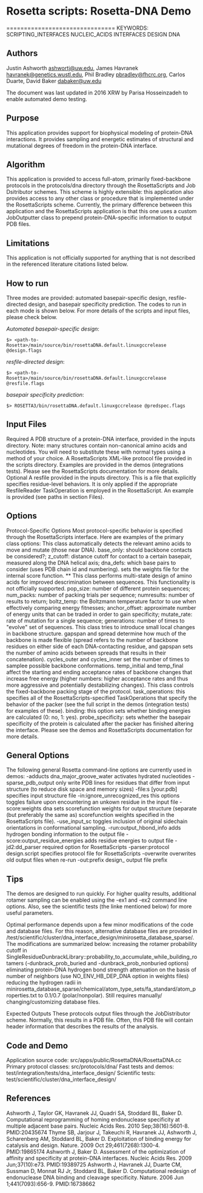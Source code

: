 # Rosetta scripts: Rosetta-DNA Demo
===============================
KEYWORDS: SCRIPTING_INTERFACES NUCLEIC_ACIDS INTERFACES DESIGN DNA

Authors
--------------------------------------------------
Justin Ashworth <ashwortj@uw.edu>, James Havranek <havranek@genetics.wustl.edu>, Phil Bradley <pbradley@fhcrc.org>, Carlos Duarte, David Baker <dabaker@uw.edu>

The document was last updated in 2016 XRW by Parisa Hosseinzadeh to enable automated demo testing. 

Purpose
--------------------------------------------------
This application provides support for biophysical modeling of protein-DNA interactions. It provides sampling and energetic estimates of structural and mutational degrees of freedom in the protein-DNA interface.

Algorithm
--------------------------------------------------
This application is provided to access full-atom, primarily fixed-backbone protocols in the protocols/dna directory through the RosettaScripts and Job Dsitributor schemes. This scheme is highly extensible: this application also provides access to any other class or procedure that is implemented under the RosettaScripts scheme. Currently, the primary difference between this application and the RosettaScripts application is that this one uses a custom JobOutputter class to prepend protein-DNA-specific information to output PDB files.

Limitations
-------------------------------------------------
This application is not officially supported for anything that is not described in the referenced literature citations listed below.


How to run
-------------------------------------------------
Three modes are provided: automated basepair-specific design, resfile-directed design, and basepair specificity prediction. The codes to run in each mode is shown below. For more details of the scripts and input files, please check below.


*Automated basepair-specific design*: 

```
$> <path-to-Rosetta>/main/source/bin/rosettaDNA.default.linuxgccrelease @design.flags 
```
*resfile-directed design*:

```
$> <path-to-Rosetta>/main/source/bin/rosettaDNA.default.linuxgccrelease @resfile.flags 
```

*basepair specificity prediction*:

```
$> ROSETTA3/bin/rosettaDNA.default.linuxgccrelease @predspec.flags 
```


Input Files
-----------
Required
A PDB structure of a protein-DNA interface, provided in the inputs directory. Note: many structures contain non-canonical amino acids and nucleotides. You will need to substitute these with normal types using a method of your choice.
A RosettaScripts XML-like protocol file provided in the scripts directory. Examples are provided in the demos (integrations tests). Please see the RosettaScripts documentation for more details.
Optional
A resfile provided in the inputs directory. This is a file that explicitly specifies residue-level behaviors. It is only applied if the appropriate ResfileReader TaskOperation is employed in the RosettaScript. An example is provided (see paths in section Files).

Options
-------
Protocol-Specific Options
Most protocol-specific behavior is specified through the RosettaScripts interface. Here are examples of the primary class options:
<RestrictDesignToProteinDNAInterface name=DnaInt base_only=1 z_cutoff=3.0 dna_defs=C.-10.GUA/> This class automatically detects the relevant amino acids to move and mutate (those near DNA). base_only: should backbone contacts be considered?; z_cutoff: distance cutoff for contact to a certain basepair, measured along the DNA helical axis; dna_defs: which base pairs to consider (uses PDB chain id and numbering).
<DNA weights=dna/> sets the weights file for the internal score function.
<DnaInterfaceMultiStateDesign name=msd scorefxn=DNA task_operations=IFC,IC,AUTOprot,DnaInt pop_size=20 num_packs=1 numresults=0 boltz_temp=2 anchor_offset=15 mutate_rate=0.8 generations=5/>** This class performs multi-state design of amino acids for improved descrimination between sequences. This functionality is not officially supported. pop_size: number of different protein sequences; num_packs: number of packing trials per sequence; numresults: number of results to return; boltz_temp: the Boltzmann temperature factor to use when effectively comparing energy fitnesses; anchor_offset: approximate number of energy units that can be traded in order to gain specificity; mutate_rate: rate of mutation for a single sequence; generations: number of times to "evolve" set of sequences.
<DesignProteinBackboneAroundDNA name=bb scorefxn=DNA task_operations=IFC,IC,AUTOprot,DnaInt type=ccd gapspan=4 spread=3 cycles_outer=3 cycles_inner=1 temp_initial=2 temp_final=0.6/> This class tries to introduce small local changes in backbone structure. gapspan and spread determine how much of the backbone is made flexible (spread refers to the number of backbone residues on either side of each DNA-contacting residue, and gapspan sets the number of amino acids between spreads that results in their concatenation). cycles_outer and cycles_inner set the number of times to samplee possible backbone conformations. temp_initial and temp_final affect the starting and ending acceptance rates of backbone changes that increase free energy (higher numbers: higher acceptance rates and thus more aggressive and potentially destabilizing changes).
<DnaInterfacePacker name=DnaPack scorefxn=DNA task_operations=IFC,IC,AUTOprot,ProtNoDes,DnaInt binding=1 probe_specificity=1/> This class controls the fixed-backbone packing stage of the protocol. task_operations: this specifies all of the RosettaScripts-specified TaskOperations that specify the behavior of the packer (see the full script in the demos (integration tests) for examples of these). binding: this option sets whether binding energies are calculated (0: no, 1: yes). probe_specificity: sets whether the basepair specificity of the protein is calculated after the packer has finished altering the interface.
Please see the demos and RosettaScripts documentation for more details.

General Options
---------------
The following general Rosetta command-line options are currently used in demos:
-adducts dna_major_groove_water activates hydrated nucleotides
-sparse_pdb_output only write PDB lines for residues that differ from input structure (to reduce disk space and memory sizes)
-file:s [your.pdb] specifies input structure file
-in:ignore_unrecognized_res this options toggles failure upon encountering an unkown residue in the input file
-score:weights dna sets scorefunction weights for output structure (separate (but preferably the same as) scorefunction weights specified in the RosettaScripts file).
-use_input_sc toggles inclusion of original sidechain orientations in conformational sampling.
-run:output_hbond_info adds hydrogen bonding information to the output file
-score:output_residue_energies adds residue energies to output file
-jd2:dd_parser required option for RosettaScripts
-parser:protocol design.script specifies protocol file for RosettaScripts
-overwrite overwrites old output files when re-run
-out:prefix design_ output file prefix

Tips
-------------------------------------------------
The demos are designed to run quickly. For higher quality results, additional rotamer sampling can be enabled using the -ex1 and -ex2 command line options. Also, see the scientific tests (the linke mentioned below) for more useful parameters.

Optimal performance depends upon a few minor modifications of the code and database files. For this reason, alternative database files are provided in <path-to-Rosetta>/test/scientific/cluster/dna_interface_design/minirosetta_database_sparse/. The modifications are summarized below:
increasing the rotamer probability cutoff in SingleResidueDunbrackLibrary::probability_to_accumulate_while_building_rotamers (-dunbrack_prob_buried and -dunbrack_prob_nonburied options)
eliminating protein-DNA hydrogen bond strength attenuation on the basis of number of neighbors (use NO_ENV_HB_DEP_DNA option in weights files)
reducing the hydrogen radii in minirosetta_database_sparse/chemical/atom_type_sets/fa_standard/atom_properties.txt to 0.1/0.7 (polar/nonpolar). Still requires manually/ changing/customizing database files.

Expected Outputs
These protocols output files through the JobDistributor scheme. Normally, this results in a PDB file. Often, this PDB file will contain header information that describes the results of the analysis.

Code and Demo
--------------------------------------------------
Application source code: src/apps/public/RosettaDNA/RosettaDNA.cc
Primary protocol classes: src/protocols/dna/
Fast tests and demos: test/integration/tests/dna_interface_design/
Scientific tests: test/scientific/cluster/dna_interface_design/

References
--------------------------------------------------
Ashworth J, Taylor GK, Havranek JJ, Quadri SA, Stoddard BL, Baker D. Computational reprogramming of homing endonuclease specificity at multiple adjacent base pairs. Nucleic Acids Res. 2010 Sep;38(16):5601-8. PMID:20435674
Thyme SB, Jarjour J, Takeuchi R, Havranek JJ, Ashworth J, Scharenberg AM, Stoddard BL, Baker D. Exploitation of binding energy for catalysis and design. Nature. 2009 Oct 29;461(7268):1300-4. PMID:19865174
Ashworth J, Baker D. Assessment of the optimization of affinity and specificity at protein-DNA interfaces. Nucleic Acids Res. 2009 Jun;37(10):e73. PMID:19389725
Ashworth J, Havranek JJ, Duarte CM, Sussman D, Monnat RJ Jr, Stoddard BL, Baker D. Computational redesign of endonuclease DNA binding and cleavage specificity. Nature. 2006 Jun 1;441(7093):656-9. PMID:16738662

